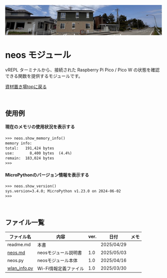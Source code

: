 ![alt text](image/image06.jpg)
# neos モジュール
vREPL ターミナルから、接続された Raspberry Pi Pico / Pico W の状態を確認できる関数を提供するモジュールです。

[資材置き場topに戻る](../)

<br>

## 使用例
#### 現在のメモリの使用状況を表示する

    >>> neos.show_memory_info()
    memory info:
    total:   191,424 bytes
    use:       8,400 bytes  (4.4%)
    remain:  183,024 bytes
    >>> 

#### MicroPythonのバージョン情報を表示する

    >>> neos.show_version()
    sys.version=3.4.0; MicroPython v1.23.0 on 2024-06-02
    >>> 

<br>

## ファイル一覧

| ファイル名                   | 内容                  | ver. | 日付       | メモ |
| ---------------------------- | --------------------- | ---- | ---------- | ---- |
| readme.md                    | 本書                  |      | 2025/04/29 |      |
| [neos.md](neos.md)           | neosモジュール説明書  | 1.0  | 2025/05/03 |      |
| neos.py                      | neosモジュール本体    | 1.0  | 2025/04/16 |      |
| [wlan_info.py](wlan_info.py) | Wi-Fi情報定義ファイル | 1.0  | 2025/03/30 |      |
